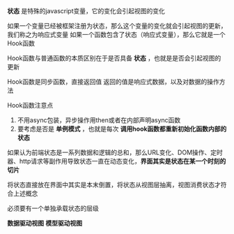 **状态** 是特殊的javascript变量，它的变化会引起视图的变化 

如果一个变量已经被框架注册为状态，那么这个变量的变化就会引起视图的更新，我们称之为响应式变量 
如果一个函数包含了状态（响应式变量），那么它就是一个Hook函数 

Hook函数与普通函数的本质区别在于是否具备 **状态** ，也就是是否会引起视图的更新 

Hook函数是同步函数，直接返回值 返回的值是响应式数据，以及对数据的操作方法 

Hook函数注意点 
1. 不用async包装，异步操作用then或者在内部声明async函数 
2. 要考虑是否是 **单例模式** ，也就是每次 **调用hook函数都重新初始化函数内部的状态**



如果认为前端状态是一系列数据和逻辑的总和，那么URL变化、DOM操作、定时器、http请求等副作用导致状态一直在动态变化，**界面其实是状态在某一个时刻的切片**

将状态直接放在界面中其实是本末倒置，将状态从视图层抽离，视图消费状态才符合上述概念

必须要有一个单独承载状态的层级




**数据驱动视图**
**模型驱动视图**

